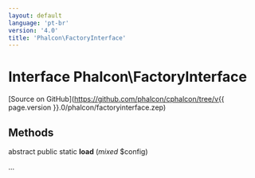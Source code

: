 ```yaml
---
layout: default
language: 'pt-br'
version: '4.0'
title: 'Phalcon\FactoryInterface'
---
```


# Interface **Phalcon\FactoryInterface**

[Source on GitHub](https://github.com/phalcon/cphalcon/tree/v{{ page.version }}.0/phalcon/factoryinterface.zep)

## Methods

abstract public static **load** (*mixed* $config)

...